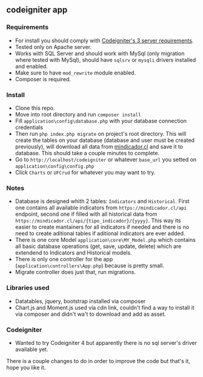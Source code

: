## codeigniter app

### Requirements
- For install you should comply with [Codeigniter's 3 server requirements](https://codeigniter.com/userguide3/general/requirements.html). 
- Tested only on Apache server.
- Works with SQL Server and should work with MySql (only migration where tested with MySql), should have `sqlsrv` or `mysqli` drivers installed and enabled.
- Make sure to have `mod_rewrite` module enabled.
- Composer is required.

### Install
- Clone this repo.
- Move into root directory and run `composer install`
- Fill `application\config\database.php` with your database connection credentials
- Then run `php index.php migrate` on project's root directory. This will create the tables on your database (database and user must be created previously), will download all data from [mindicador.cl](https://mindicador.cl/) and save it to database. This should take a couple minutes to complete.
- Go to `http://localhost/codeigniter` or whatever `base_url` you setted on `application\config\config.php` 
- Click `Charts` or `UFCrud` for whatever you may want to try.

### Notes
- Database is designed whith 2 tables: `Indicators` and `Historical`. First one contains all available indicators from `https://mindicador.cl/api` endpoint, second one if filled with all historical data from `https://mindicador.cl/api/{tipo_indicador}/{yyyy}`. This way its easier to create mantainers for all indicators if needed and there is no need to create aditional tables if aditional indicators are ever added.
- There is one core Model `application\core\MY_Model.php` which contains all basic database operations (get, save, update, delete) which are extendend to Indicators and Historical models.
- There is only one controller for the app (`application\controllers\App.php`) because is pretty small.
- Migrate controller does just that, run migrations.

### Libraries used
- Datatables, jquery, bootstrap installed via composer
- Chart.js and Moment.js used vía cdn link, couldn't find a way to install it via composer and didn't wa't to download and add as asset.

### Codeigniter
- Wanted to try Codeigniter 4 but apparently there is no sql server's driver available yet.


There is a couple changes to do in order to improve the code but that's it, hope you like it.
